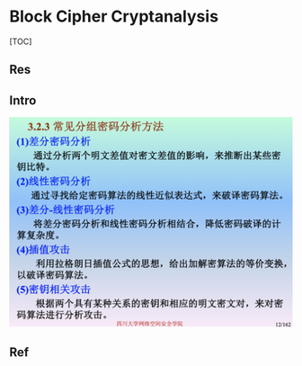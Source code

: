 # Block Cipher Cryptanalysis

[TOC]



## Res


## Intro
![](../../../../../../../Assets/Pics/Screenshot%202023-03-29%20at%204.12.09%20PM.png)

## Ref

